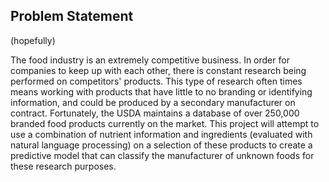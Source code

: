 ## Problem Statement

(hopefully)

The food industry is an extremely competitive business. In order for companies to keep up with each other, there is constant research being performed on competitors' products. This type of research often times means working with products that have little to no branding or identifying information, and could be produced by a secondary manufacturer on contract. Fortunately, the USDA maintains a database of over 250,000 branded food products currently on the market. This project will attempt to use a combination of nutrient information and ingredients (evaluated with natural language processing) on a selection of these products to create a predictive model that can classify the manufacturer of unknown foods for these research purposes.